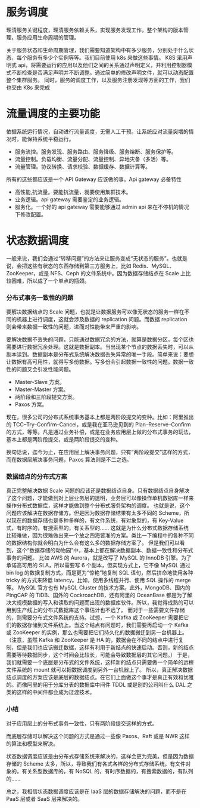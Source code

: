 # 服务调度

理清服务关键程度，理清服务依赖关系，实现服务发现工作，整个架构的版本管理，服务应用生命周期的管理。

关于服务状态和生命周期管理，我们需要知道架构中有多少服务，分别处于什么状态，每个服务有多少个实例等等。我们目前使用 k8s 来做这些事情。
K8S 采用声明式 api，将需要运行的应用以及他们之间的关系通过声明定义，并利用控制器模式不断检查是否满足声明并不断调整。通过简单的修改声明文件，就可以动态配置整个集群服务。
同时，服务的调度工作，以及服务注册发现等方面的工作，我们也交由 K8s 来完成

# 流量调度的主要功能

依据系统运行情况，自动进行流量调度，无需人工干预。让系统应对流量突增的情况时，能保持系统平稳运行。

- 服务流控。服务发现、服务路由、服务降级、服务熔断、服务保护等。
- 流量控制。负载均衡、流量分配、流量控制、异地灾备（多活）等。
- 流量管理。协议转换、请求校验、数据缓存、数据计算等。

所有的这些都应该是一个 API Gateway 应该做的事。Api gateway 必备特性

- 高性能,抗流量。要能抗流量，就要使用集群技术。
- 业务逻辑。api gateway 需要鉴定的业务逻辑。
- 服务化。一个好的 api gateway 需要能够通过 admin api 来在不停机的情况下修改配置。

# 状态数据调度

一般来说，我们会通过“转移问题”的方法来让服务变成“无状态的服务”。也就是说，会把这些有状态的东西存储到第三方服务上，比如 Redis、MySQL、ZooKeeper，或是 NFS、Ceph 的文件系统中。因为数据存储结点在 Scale 上比较困难，所以成了一个单点的瓶颈。

### 分布式事务一致性的问题

要解决数据结点的 Scale 问题，也就是让数据服务可以像无状态的服务一样在不同的机器上进行调度，这就会涉及数据的 replication 问题。而数据 replication 则会带来数据一致性的问题，进而对性能带来严重的影响。

要解决数据不丢失的问题，只能通过数据冗余的方法，就算是数据分区，每个区也需要进行数据冗余处理。这就是数据副本。当出现某个节点的数据丢失时，可以从副本读到。数据副本是分布式系统解决数据丢失异常的唯一手段。简单来说：要想让数据有高可用性，就得写多份数据。写多份会引起数据一致性的问题。数据一致性的问题又会引发性能问题。

- Master-Slave 方案。
- Master-Master 方案。
- 两阶段和三阶段提交方案。
- Paxos 方案。

现在，很多公司的分布式系统事务基本上都是两阶段提交的变种。比如：阿里推出的 TCC–Try–Confirm–Cancel，或是我在亚马逊见到的 Plan–Reserve–Confirm 的方式，等等。凡是通过业务补偿，或是在业务应用层上做的分布式事务的玩法，基本上都是两阶段提交，或是两阶段提交的变种。

换句话说，迄今为止，在应用层上解决事务问题，只有“两阶段提交”这样的方式，而在数据层解决事务问题，Paxos 算法则是不二之选。

### 数据结点的分布式方案

真正完整解决数据 Scale 问题的应该还是数据结点自身。只有数据结点自身解决了这个问题，才能做到对上层业务层的透明，业务层可以像操作单机数据库一样来操作分布式数据库，这样才能做到整个分布式服务架构的调度。
也就是说，这个问题应该解决在数据存储方。但是因为数据存储结果有太多不同的 Scheme，所以现在的数据存储也是多种多样的，有文件系统，有对象型的，有 Key-Value 式，有时序的，有搜索型的，有关系型的……
这就是为什么分布式数据存储系统比较难做，因为很难做出来一个放之四海皆准的方案。类比一下编程中的各种不同的数据结构你就会明白为什么会有这么多的数据存储方案了。
但是我们可以看到，这个“数据存储的动物园”中，基本上都在解决数据副本、数据一致性和分布式事务的问题。
比如 AWS 的 Aurora，就是改写了 MySQL 的 InnoDB 引擎。为了承诺高可用的 SLA，所以需要写 6 个副本，但实现方式上，它不像 MySQL 通过 bin log 的数据复制方式，而是更为“惊艳”地复制 SQL 语句，然后拼命地使用各种 tricky 的方式来降低 latency。比如，使用多线程并行、使用 SQL 操作的 merge 等。
MySQL 官方也有 MySQL Cluster 的技术方案。此外，MongoDB、国内的 PingCAP 的 TiDB、国外的 CockroachDB，还有阿里的 OceanBase 都是为了解决大规模数据的写入和读取的问题而出现的数据库软件。所以，我觉得成熟的可以用到生产线上的分布式数据库这个事估计也不远了。
而对于一些需要文件存储的，则需要分布式文件系统的支持。试想，一个 Kafka 或 ZooKeeper 需要把它们的数据存储到文件系统上。当这个结点有问题时，我们需要再启动一个 Kafka 或 ZooKeeper 的实例，那么也需要把它们持久化的数据搬迁到另一台机器上。
（注意，虽然 Kafka 和 ZooKeeper 是 HA 的，数据会在不同的结点中进行复制，但是我们也应该搬迁数据，这样有利用于新结点的快速启动。否则，新的结点需要等待数据同步，这个时间会比较长，可能会导致数据层的其它问题。）
于是，我们就需要一个底层是分布式的文件系统，这样新的结点只需要做一个简单的远程文件系统的 mount 就可以把数据调度到另外一台机器上了。
所以，真正解决数据结点调度的方案应该是底层的数据结点。在它们上面做这个事才是真正有效和优雅的。而像阿里的用于分库分表的数据库中间件 TDDL 或是别的公司叫什么 DAL 之类的这样的中间件都会成为过渡技术。

### 小结

对于应用层上的分布式事务一致性，只有两阶段提交这样的方式。

而底层存储可以解决这个问题的方式是通过一些像 Paxos、Raft 或是 NWR 这样的算法和模型来解决。

状态数据调度应该是由分布式存储系统来解决的，这样会更为完美。但是因为数据存储的 Scheme 太多，所以，导致我们有各式各样的分布式存储系统，有文件对象的，有关系型数据库的，有 NoSQL 的，有时序数据的，有搜索数据的，有队列的……

总之，我相信状态数据调度应该是在 IaaS 层的数据存储解决的问题，而不是在 PaaS 层或者 SaaS 层来解决的。
